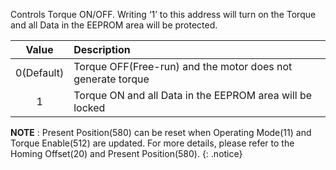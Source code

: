 Controls Torque ON/OFF. Writing ‘1’ to this address will turn on the Torque and all Data in the EEPROM area will be protected.

| Value        | Description    |
| :-------: | :------------- |
|0(Default)  | Torque OFF(Free-run) and the motor does not generate torque|
|1          | Torque ON and all Data in the EEPROM area will be locked|

**NOTE** : Present Position(580) can be reset when Operating Mode(11) and Torque Enable(512) are updated. For more details, please refer to the Homing Offset(20) and Present Position(580).
{: .notice}
